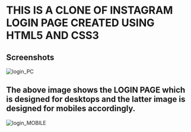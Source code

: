 <h1><b>THIS IS A CLONE OF INSTAGRAM LOGIN PAGE CREATED USING HTML5 AND CSS3</b></h1>


<h2>Screenshots</h2>

![login_PC](https://user-images.githubusercontent.com/96646536/186700201-563a026c-caa4-4761-8e7a-c0d3d9175a43.png)

<h2>The above image shows the LOGIN PAGE which is designed for desktops and the latter image is designed for mobiles accordingly.</h2>

![login_MOBILE](https://user-images.githubusercontent.com/96646536/186700307-71116ff0-fe4c-43b1-be2a-3576f692ab75.png)


